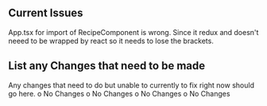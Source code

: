 ## Current Issues
  App.tsx for import of RecipeComponent is wrong. Since it redux and doesn't neeed to be wrapped by react so it needs to lose       the brackets.
  
## List any Changes that need to be made
  Any changes that need to do but unable to currently to fix right now should go here.
    o No Changes
    o No Changes
    o No Changes
    o No Changes
